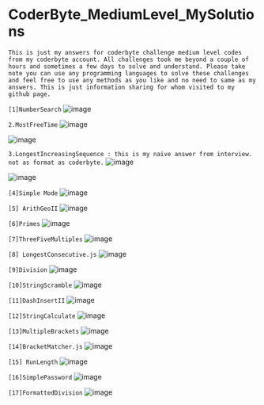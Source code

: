 # CoderByte_MediumLevel_MySolutions

`This is just my answers for coderbyte challenge medium level codes from my coderbyte account. All challenges took me beyond a couple of hours and sometimes a few days to solve and understand. Please take note you can use any programming languages to solve these challenges and feel free to use any methods as you like and no need to same as my answers.
This is just information sharing for whom visited to my github page.`

`[1]NumberSearch`
![image](https://github.com/Thein-Naing/CoderByte_MediumLevel_MySolutions/assets/117463446/7fbb628f-a405-4064-b02f-f01926671719)

`2.MostFreeTime`
![image](https://github.com/Thein-Naing/CoderByte_MediumLevel_MySolutions/assets/117463446/4ab0376a-486b-423d-b114-0aebff6e20d9)

![image](https://github.com/Thein-Naing/CoderByte_MediumLevel_MySolutions/assets/117463446/fcedf494-8604-426f-953f-0311e455000d)

`3.LongestIncreasingSequence : this is my naive answer from interview. not as format as coderbyte.`
![image](https://github.com/Thein-Naing/CoderByte_MediumLevel_MySolutions/assets/117463446/9e859159-e108-451d-b3f0-cccaf37fff7f)

![image](https://github.com/Thein-Naing/CoderByte_MediumLevel_MySolutions/assets/117463446/bf863788-2c1a-4e03-8a6e-de0056230514)

`[4]Simple Mode`
![image](https://github.com/Thein-Naing/CoderByte_MediumLevel_MySolutions/assets/117463446/b159d451-79e1-4d9a-9b99-eed3d6a43951)

`[5] ArithGeoII`
![image](https://github.com/Thein-Naing/CoderByte_MediumLevel_MySolutions/assets/117463446/a95deb41-6357-4701-a46d-e3b680cb6329)

`[6]Primes`
![image](https://github.com/Thein-Naing/CoderByte_MediumLevel_MySolutions/assets/117463446/e3224edf-2d2a-48b9-b32c-b25b3994a69b)

`[7]ThreeFiveMultiples`
![image](https://github.com/Thein-Naing/CoderByte_MediumLevel_MySolutions/assets/117463446/e9c898b2-5238-4613-82a9-22c03b988af3)

`[8] LongestConsecutive.js`
![image](https://github.com/Thein-Naing/CoderByte_MediumLevel_MySolutions/assets/117463446/12db39ec-0dc0-4e44-af12-993367fb8125)

`[9]Division`
![image](https://github.com/Thein-Naing/CoderByte_MediumLevel_MySolutions/assets/117463446/221e16fb-97ae-440e-aaeb-fab6b6fc539c)

`[10]StringScramble`
![image](https://github.com/Thein-Naing/CoderByte_MediumLevel_MySolutions/assets/117463446/491d5594-8afb-4b27-96eb-69cf8f778097)

`[11]DashInsertII`
![image](https://github.com/Thein-Naing/CoderByte_MediumLevel_MySolutions/assets/117463446/8facf328-a87e-414e-bcea-f74ed6a05311)

`[12]StringCalculate`
![image](https://github.com/Thein-Naing/CoderByte_MediumLevel_MySolutions/assets/117463446/6fa65a84-c75d-4c8b-be18-e4cb3e2ba3bd)

`[13]MultipleBrackets`
![image](https://github.com/Thein-Naing/CoderByte_MediumLevel_MySolutions/assets/117463446/cfa7c6a2-b83f-4169-84d6-08b7457acfc4)

`[14]BracketMatcher.js`
![image](https://github.com/Thein-Naing/CoderByte_MediumLevel_MySolutions/assets/117463446/bf8df57d-967c-4de8-9051-7240f3489351)

`[15] RunLength`
![image](https://github.com/Thein-Naing/CoderByte_MediumLevel_MySolutions/assets/117463446/2aa9bf01-05f9-4583-a320-311a5623dfc9)

`[16]SimplePassword`
![image](https://github.com/Thein-Naing/CoderByte_MediumLevel_MySolutions/assets/117463446/64249370-8f67-4533-a70e-0d0b0325ca30)

`[17]FormattedDivision`
![image](https://github.com/Thein-Naing/CoderByte_MediumLevel_MySolutions/assets/117463446/7bb3fe22-cbef-4e25-bd7b-7a0cfddd7172)



























